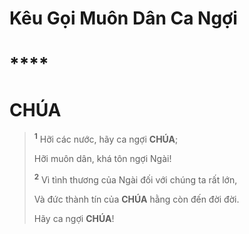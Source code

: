 # Kêu Gọi Muôn Dân Ca Ngợi

# ****

# CHÚA

> <sup><b>1</b></sup> Hỡi các nước, hãy ca ngợi **CHÚA**;
>
> Hỡi muôn dân, khá tôn ngợi Ngài!
>
> <sup><b>2</b></sup> Vì tình thương của Ngài đối với chúng ta rất lớn,
>
> Và đức thành tín của **CHÚA** hằng còn đến đời đời.
>
> Hãy ca ngợi **CHÚA**!